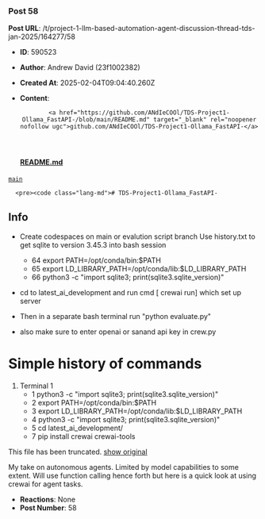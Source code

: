 ### Post 58
**Post URL**: /t/project-1-llm-based-automation-agent-discussion-thread-tds-jan-2025/164277/58
- **ID**: 590523
- **Author**: Andrew David (23f1002382)
- **Created At**: 2025-02-04T09:04:40.260Z
- **Content**:  
  <aside class="onebox githubblob" data-onebox-src="https://github.com/ANdIeCOOl/TDS-Project1-Ollama_FastAPI-/blob/main/README.md">
  <header class="source">

      <a href="https://github.com/ANdIeCOOl/TDS-Project1-Ollama_FastAPI-/blob/main/README.md" target="_blank" rel="noopener nofollow ugc">github.com/ANdIeCOOl/TDS-Project1-Ollama_FastAPI-</a>
  </header>

  <article class="onebox-body">
    <h4><a href="https://github.com/ANdIeCOOl/TDS-Project1-Ollama_FastAPI-/blob/main/README.md" target="_blank" rel="noopener nofollow ugc">README.md</a></h4>

<div class="git-blob-info">
  <a href="https://github.com/ANdIeCOOl/TDS-Project1-Ollama_FastAPI-/blob/main/README.md" rel="noopener nofollow ugc"><code>main</code></a>
</div>


      <pre><code class="lang-md"># TDS-Project1-Ollama_FastAPI-
## Info
- Create codespaces on main or evalution script branch
Use history.txt to get sqlite to version 3.45.3 into bash session 
   - 64  export PATH=/opt/conda/bin:$PATH
   - 65  export LD_LIBRARY_PATH=/opt/conda/lib:$LD_LIBRARY_PATH
   - 66  python3 -c "import sqlite3; print(sqlite3.sqlite_version)"

- cd to latest_ai_development and run cmd [ crewai run] which set up server 
- Then in a separate bash terminal run "python evaluate.py" 
- also make sure to enter openai or sanand api key in crew.py

# Simple history of commands
1. Terminal 1 
    - 1  python3 -c "import sqlite3; print(sqlite3.sqlite_version)"
    - 2  export PATH=/opt/conda/bin:$PATH
    - 3  export LD_LIBRARY_PATH=/opt/conda/lib:$LD_LIBRARY_PATH
    - 4  python3 -c "import sqlite3; print(sqlite3.sqlite_version)"
    - 5  cd latest_ai_development/
    - 7  pip install crewai crewai-tools
</code></pre>



  This file has been truncated. <a href="https://github.com/ANdIeCOOl/TDS-Project1-Ollama_FastAPI-/blob/main/README.md" target="_blank" rel="noopener nofollow ugc">show original</a>

  </article>

  <div class="onebox-metadata">
    
    
  </div>

  <div style="clear: both"></div>
</aside>

My take on autonomous agents. Limited by model capabilities to some extent. Will use function calling hence forth but here is a quick look at using crewai for agent tasks.
- **Reactions**: None
- **Post Number**: 58

